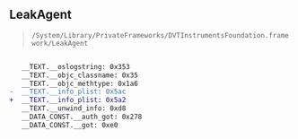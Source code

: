 ## LeakAgent

> `/System/Library/PrivateFrameworks/DVTInstrumentsFoundation.framework/LeakAgent`

```diff

   __TEXT.__oslogstring: 0x353
   __TEXT.__objc_classname: 0x35
   __TEXT.__objc_methtype: 0x1a6
-  __TEXT.__info_plist: 0x5ac
+  __TEXT.__info_plist: 0x5a2
   __TEXT.__unwind_info: 0xd8
   __DATA_CONST.__auth_got: 0x278
   __DATA_CONST.__got: 0xe0

```
